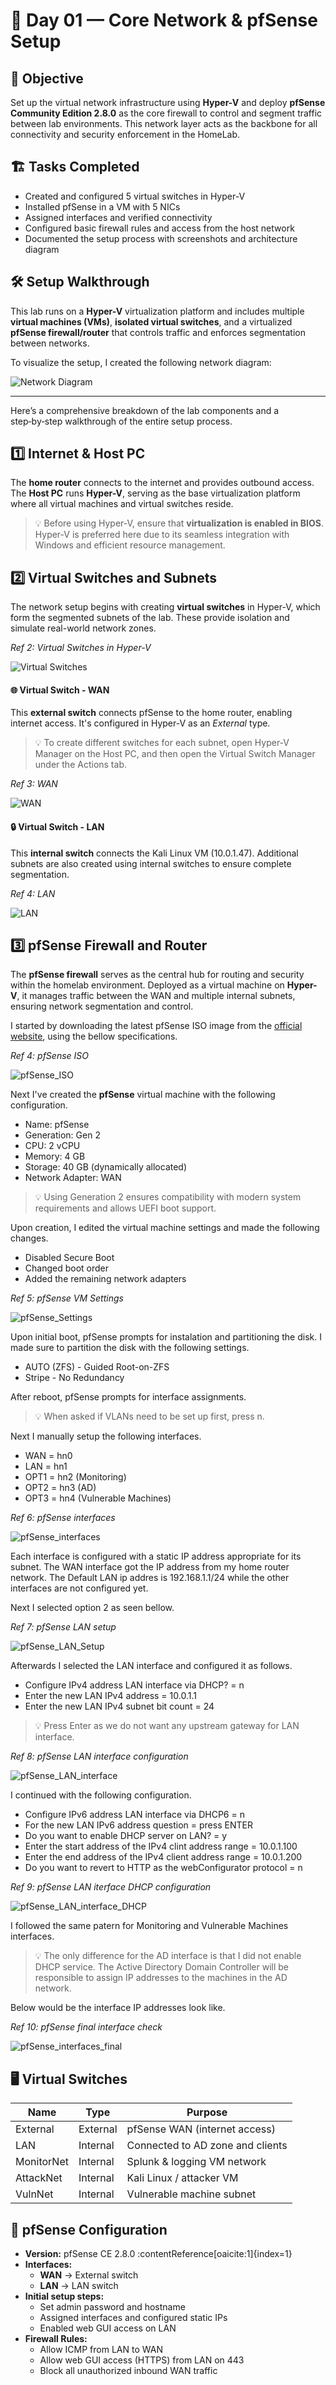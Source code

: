 # 🧱 Day 01 — Core Network & pfSense Setup

## 🎯 Objective

Set up the virtual network infrastructure using **Hyper-V** and deploy **pfSense Community Edition 2.8.0** as the core firewall to control and segment traffic between lab environments. This network layer acts as the backbone for all connectivity and security enforcement in the HomeLab.

## 🏗️ Tasks Completed

- Created and configured 5 virtual switches in Hyper-V
- Installed pfSense in a VM with 5 NICs 
- Assigned interfaces and verified connectivity
- Configured basic firewall rules and access from the host network
- Documented the setup process with screenshots and architecture diagram

## 🛠️ Setup Walkthrough

This lab runs on a **Hyper-V** virtualization platform and includes multiple **virtual machines (VMs)**, **isolated virtual switches**, and a virtualized **pfSense firewall/router** that controls traffic and enforces segmentation between networks.

To visualize the setup, I created the following network diagram:

![Network Diagram](https://github.com/gkopacz/CyberSec-HomeLab/blob/main/images/Network-Diagram-HomeLab.jpg)

---

Here’s a comprehensive breakdown of the lab components and a step‑by‑step walkthrough of the entire setup process.

## 1️⃣ Internet & Host PC

The **home router** connects to the internet and provides outbound access. The **Host PC** runs **Hyper-V**, serving as the base virtualization platform where all virtual machines and virtual switches reside.

> 💡 Before using Hyper-V, ensure that **virtualization is enabled in BIOS**. Hyper-V is preferred here due to its seamless integration with Windows and efficient resource management.

## 2️⃣ Virtual Switches and Subnets

The network setup begins with creating **virtual switches** in Hyper-V, which form the segmented subnets of the lab. These provide isolation and simulate real-world network zones.

*Ref 2: Virtual Switches in Hyper-V*

![Virtual Switches](https://github.com/gaman547/CyberSec-HomeLab/blob/main/images/Virtual-Switches-inside-Hyper-V.png)

#### 🌐 Virtual Switch - WAN

This **external switch** connects pfSense to the home router, enabling internet access. It's configured in Hyper-V as an *External* type.

> 💡 To create different switches for each subnet, open Hyper-V Manager on the Host PC, and then open the Virtual Switch Manager under the Actions tab.

*Ref 3: WAN*

![WAN](https://github.com/gaman547/CyberSec-HomeLab/blob/main/images/Virtual-Switch-WAN.png)

#### 🔒 Virtual Switch - LAN

This **internal switch** connects the Kali Linux VM (10.0.1.47). Additional subnets are also created using internal switches to ensure complete segmentation.

*Ref 4: LAN*

![LAN](https://github.com/gaman547/CyberSec-HomeLab/blob/main/images/Virtual-Switch-LAN.png)

## 3️⃣ pfSense Firewall and Router

The **pfSense firewall** serves as the central hub for routing and security within the homelab environment. Deployed as a virtual machine on **Hyper-V**, it manages traffic between the WAN and multiple internal subnets, ensuring network segmentation and control.

I started by downloading the latest pfSense ISO image from the [official website](https://www.pfsense.org/download/), using the bellow specifications.

*Ref 4: pfSense ISO*

![pfSense_ISO](https://github.com/gaman547/CyberSec-HomeLab/blob/main/images/download-pfSense-firewall-iso-image.png)

Next I've created the **pfSense** virtual machine with the following configuration.

* Name: pfSense
* Generation: Gen 2
* CPU: 2 vCPU
* Memory: 4 GB
* Storage: 40 GB (dynamically allocated)
* Network Adapter: WAN

> 💡  Using Generation 2 ensures compatibility with modern system requirements and allows UEFI boot support.

Upon creation, I edited the virtual machine settings and made the following changes.

* Disabled Secure Boot
* Changed boot order
* Added the remaining network adapters

*Ref 5: pfSense VM Settings*

![pfSense_Settings](https://github.com/gaman547/CyberSec-HomeLab/blob/main/images/pfSense-VM-Settings.png)

Upon initial boot, pfSense prompts for instalation and partitioning the disk. I made sure to partition the disk with the following settings.

* AUTO (ZFS) - Guided Root-on-ZFS
* Stripe - No Redundancy

After reboot, pfSense prompts for interface assignments.

> 💡 When asked if VLANs need to be set up first, press n.

Next I manually setup the following interfaces.

* WAN = hn0
* LAN = hn1
* OPT1 = hn2 (Monitoring)
* OPT2 = hn3 (AD)
* OPT3 = hn4 (Vulnerable Machines)

*Ref 6: pfSense interfaces*

![pfSense_interfaces](https://github.com/gaman547/CyberSec-HomeLab/blob/main/images/pfSense-interface-config.png)

Each interface is configured with a static IP address appropriate for its subnet. The WAN interface got the IP address from my home router network.
The Default LAN ip addres is 192.168.1.1/24 while the other interfaces are not configured yet.

Next I selected option 2 as seen bellow.

*Ref 7: pfSense LAN setup*

![pfSense_LAN_Setup](https://github.com/gaman547/CyberSec-HomeLab/blob/main/images/pfSense-LAN-setup.png)

Afterwards I selected the LAN interface and configured it as follows.

* Configure IPv4 address LAN interface via DHCP? = n
* Enter the new LAN IPv4 address = 10.0.1.1
* Enter the new LAN IPv4 subnet bit count = 24

> 💡 Press Enter as we do not want any upstream gateway for LAN interface.

*Ref 8: pfSense LAN interface configuration* 

![pfSense_LAN_interface](https://github.com/gaman547/CyberSec-HomeLab/blob/main/images/pfSense-LAN-interface.png)

I continued with the following configuration.

* Configure IPv6 address LAN interface via DHCP6 = n
* For the new LAN IPv6 address question = press ENTER
* Do you want to enable DHCP server on LAN? = y
* Enter the start address of the IPv4 clint address range = 10.0.1.100
* Enter the end address of the IPv4 client address range = 10.0.1.200
* Do you want to revert to HTTP as the webConfigurator protocol = n

*Ref 9: pfSense LAN iterface DHCP configuration*

![pfSense_LAN_interface_DHCP](https://github.com/gaman547/CyberSec-HomeLab/blob/main/images/pfSense-LAN-interface-dhcp.png)

I followed the same patern for Monitoring and Vulnerable Machines interfaces. 

> 💡 The only difference for the AD interface is that I did not enable DHCP service. The Active Directory Domain Controller will be responsible to assign IP addresses to the machines in the AD network. 

Below would be the interface IP addresses look like.

*Ref 10: pfSense final interface check*

![pfSense_interfaces_final](https://github.com/gaman547/CyberSec-HomeLab/blob/main/images/pfSense-interfaces-final-check.png)


## 🖥️ Virtual Switches

| Name         | Type       | Purpose                         |
|--------------|------------|----------------------------------|
| External     | External   | pfSense WAN (internet access)    |
| LAN          | Internal   | Connected to AD zone and clients |
| MonitorNet   | Internal   | Splunk & logging VM network      |
| AttackNet    | Internal   | Kali Linux / attacker VM         |
| VulnNet      | Internal   | Vulnerable machine subnet        |


## 🔧 pfSense Configuration

- **Version:** pfSense CE 2.8.0 :contentReference[oaicite:1]{index=1}  
- **Interfaces:**
  - **WAN** → External switch
  - **LAN** → LAN switch
- **Initial setup steps:**
  - Set admin password and hostname
  - Assigned interfaces and configured static IPs
  - Enabled web GUI access on LAN
- **Firewall Rules:**
  - Allow ICMP from LAN to WAN
  - Allow web GUI access (HTTPS) from LAN on 443
  - Block all unauthorized inbound WAN traffic
